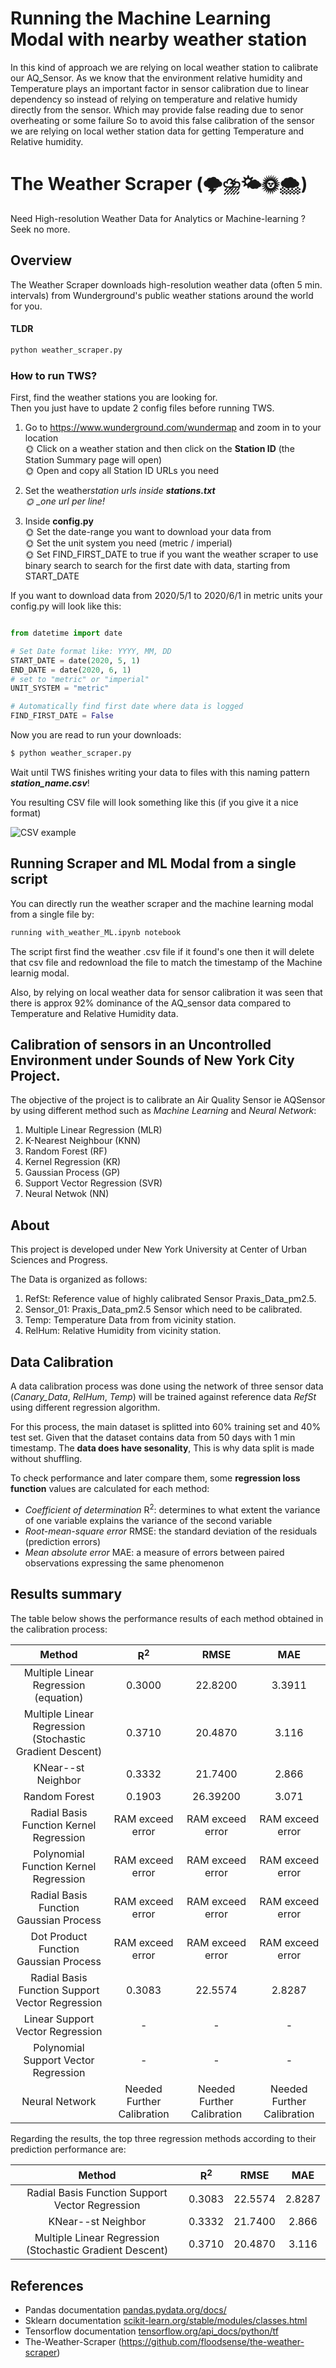 # Running the Machine Learning Modal with nearby weather station

In this kind of approach we are relying on local weather station to calibrate our AQ_Sensor. As we know that the environment relative humidity and Temperature plays an important factor in sensor calibration due to linear dependency so instead of relying on temperature and relative humidy directly from the sensor. Which may provide false reading due to senor overheating or some failure So to avoid this false calibration of the sensor we are relying on local wether station data for getting Temperature and Relative humidity.

# The Weather Scraper (🌩⛈🌤🌞🌨)

Need High-resolution Weather Data for Analytics or Machine-learning ? Seek no more.

## Overview

The Weather Scraper downloads high-resolution weather data (often 5 min. intervals) from Wunderground's public weather stations around the world for you.

#### TLDR

```python
python weather_scraper.py
```

### How to run TWS?

First, find the weather stations you are looking for.  
Then you just have to update 2 config files before running TWS.

1. Go to https://www.wunderground.com/wundermap and zoom in to your location  
   🌞 Click on a weather station and then click on the **Station ID** (the Station Summary page will open)  
   🌞 Open and copy all Station ID URLs you need

2. Set the weather*station urls inside **stations.txt**  
   🌞 \_one url per line!*

3. Inside **config.py**  
   🌞 Set the date-range you want to download your data from  
   🌞 Set the unit system you need (metric / imperial)  
   🌞 Set FIND_FIRST_DATE to true if you want the weather scraper to use binary search to search for the first date with data, starting from START_DATE

If you want to download data from 2020/5/1 to 2020/6/1 in metric units your config.py will look like this:

```python

from datetime import date

# Set Date format like: YYYY, MM, DD
START_DATE = date(2020, 5, 1)
END_DATE = date(2020, 6, 1)
# set to "metric" or "imperial"
UNIT_SYSTEM = "metric"

# Automatically find first date where data is logged
FIND_FIRST_DATE = False
```

Now you are read to run your downloads:

```sh
$ python weather_scraper.py
```

Wait until TWS finishes writing your data to files with this naming pattern **_station_name.csv_**!

You resulting CSV file will look something like this (if you give it a nice format)

![CSV example](https://raw.githubusercontent.com/Karlheinzniebuhr/the-weather-scraper/master/resources/csv.JPG)

## Running Scraper and ML Modal from a single script

You can directly run the weather scraper and the machine learning modal from a single file by:

```sh
running with_weather_ML.ipynb notebook
```

The script first find the weather .csv file if it found's one then it will delete that csv file and redownload the file to match the timestamp of the Machine learnig modal.

Also, by relying on local weather data for sensor calibration it was seen that there is approx 92% dominance of the AQ_sensor data compared to Temperature and Relative Humidity data.

## Calibration of sensors in an Uncontrolled Environment under Sounds of New York City Project.

The objective of the project is to calibrate an Air Quality Sensor ie AQSensor by using different method such as _Machine Learning_ and _Neural Network_:

1. Multiple Linear Regression (MLR)
2. K-Nearest Neighbour (KNN)
3. Random Forest (RF)
4. Kernel Regression (KR)
5. Gaussian Process (GP)
6. Support Vector Regression (SVR)
7. Neural Netwok (NN)

## About

This project is developed under New York University at Center of Urban Sciences and Progress.

The Data is organized as follows:

1. RefSt: Reference value of highly calibrated Sensor Praxis_Data_pm2.5.
2. Sensor_01: Praxis_Data_pm2.5 Sensor which need to be calibrated.
3. Temp: Temperature Data from from vicinity station.
4. RelHum: Relative Humidity from vicinity station.

## Data Calibration

A data calibration process was done using the network of three sensor data (_Canary_Data_, _RelHum_, _Temp_) will be trained against reference data _RefSt_ using different regression algorithm.

For this process, the main dataset is splitted into 60% training set and 40% test set. Given that the dataset contains data from 50 days with 1 min timestamp. The **data does have sesonality**, This is why data split is made without shuffling.

To check performance and later compare them, some **regression loss function** values are calculated for each method:

- _Coefficient of determination_ R<sup>2</sup>: determines to what extent the variance of one variable explains the variance of the second variable
- _Root-mean-square error_ RMSE: the standard deviation of the residuals (prediction errors)
- _Mean absolute error_ MAE: a measure of errors between paired observations expressing the same phenomenon

## Results summary

The table below shows the performance results of each method obtained in the calibration process:

|                          Method                          |       R<sup>2</sup>        |            RMSE            |            MAE             |
| :------------------------------------------------------: | :------------------------: | :------------------------: | :------------------------: |
|          Multiple Linear Regression (equation)           |           0.3000           |          22.8200           |           3.3911           |
| Multiple Linear Regression (Stochastic Gradient Descent) |           0.3710           |          20.4870           |           3.116            |
|                    KNear--st Neighbor                    |           0.3332           |          21.7400           |           2.866            |
|                      Random Forest                       |           0.1903           |          26.39200          |           3.071            |
|         Radial Basis Function Kernel Regression          |      RAM exceed error      |      RAM exceed error      |      RAM exceed error      |
|          Polynomial Function Kernel Regression           |      RAM exceed error      |      RAM exceed error      |      RAM exceed error      |
|          Radial Basis Function Gaussian Process          |      RAM exceed error      |      RAM exceed error      |      RAM exceed error      |
|          Dot Product Function Gaussian Process           |      RAM exceed error      |      RAM exceed error      |      RAM exceed error      |
|     Radial Basis Function Support Vector Regression      |           0.3083           |          22.5574           |           2.8287           |
|             Linear Support Vector Regression             |             -              |             -              |             -              |
|           Polynomial Support Vector Regression           |             -              |             -              |             -              |
|                      Neural Network                      | Needed Further Calibration | Needed Further Calibration | Needed Further Calibration |

Regarding the results, the top three regression methods according to their prediction performance are:

|                          Method                          | R<sup>2</sup> |  RMSE   |  MAE   |
| :------------------------------------------------------: | :-----------: | :-----: | :----: |
|     Radial Basis Function Support Vector Regression      |    0.3083     | 22.5574 | 2.8287 |
|                    KNear--st Neighbor                    |    0.3332     | 21.7400 | 2.866  |
| Multiple Linear Regression (Stochastic Gradient Descent) |    0.3710     | 20.4870 | 3.116  |

## References

- Pandas documentation [pandas.pydata.org/docs/](https://pandas.pydata.org/docs/)
- Sklearn documentation [scikit-learn.org/stable/modules/classes.html](https://scikit-learn.org/stable/modules/classes.html)
- Tensorflow documentation [tensorflow.org/api_docs/python/tf](https://www.tensorflow.org/api_docs/python/tf)
- The-Weather-Scraper (https://github.com/floodsense/the-weather-scraper)
